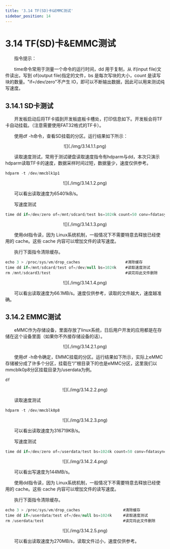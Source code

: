 ```yaml
---
title: '3.14 TF(SD)卡&EMMC测试'
sidebar_position: 14
---
```


# 3.14 TF(SD)卡&EMMC测试

&emsp;&emsp;指令提示：

&emsp;&emsp;time命令常用于测量一个命令的运行时间，dd 用于复制，从 if(input file)文件读出，写到 of(output file)指定的文件，bs 是每次写块的大小，count 是读写块的数量。"if=/dev/zero"不产生 IO，即可以不断输出数据，因此可以用来测试纯写速度。

## 3.14.1 SD卡测试

&emsp;&emsp;开发板启动后将TF卡插到开发板底板卡槽处，打印信息如下。开发板会将TF卡自动挂载。（注意需要使用FAT32格式的TF卡）。

&emsp;&emsp;使用df -h命令，查看SD挂载的分区。运行结果如下所示：


<center>
![](./img/3.14.1.1.png)
</center>

&emsp;&emsp;读取速度测试，常用于测试硬盘读取速度指令有hdparm与dd，本次只演示hdparm读取TF卡的速度，数据采样时间过短，数据量少，速度仅供参考。

```c#
hdparm -t /dev/mmcblk1p1
```

<center>
![](./img/3.14.1.2.png)
</center>

&emsp;&emsp;可以看出读取速度为65401kB/s。

&emsp;&emsp;写速度测试

```c#
time dd if=/dev/zero of=/mnt/sdcard/test bs=1024k count=50 conv=fdatasync 
```

<center>
![](./img/3.14.1.3.png)
</center>

&emsp;&emsp;使用dd指令读，因为 Linux系统机制，一般情况下不需要特意去释放已经使用的 cache。这些 cache 内容可以增加文件的读写速度。

&emsp;&emsp;执行下面指令清除缓存。

```c#
echo 3 > /proc/sys/vm/drop_caches                    #清除缓存
time dd if=/mnt/sdcard/test of=/dev/null bs=1024k    #读取速度测试
rm /mnt/sdcard3/test                                 #读完将此文件删除
```

<center>
![](./img/3.14.1.4.png)
</center>

&emsp;&emsp;可以看出读取速度为66.1MB/s。速度仅供参考，读取的文件越大，速度越准确。

## 3.14.2 EMMC测试

&emsp;&emsp;eMMC作为存储设备，里面存放了linux系统，日后用户开发的应用都是在存储在这个设备里面（如果你不外接存储设备的话）。

<center>
![](./img/3.14.2.1.png)
</center>

&emsp;&emsp;使用df -h命令确定，EMMC挂载的分区。运行结果如下所示，实际上eMMC存储被分成了许多个分区，挂载在“/”根目录下的也是eMMC分区，这里我们以mmcblk0p8分区挂载目录为/userdata为例。

```c#
df
```

<center>
![](./img/3.14.2.2.png)
</center>

&emsp;&emsp;读取速度测试

```c#
hdparm -t /dev/mmcblk0p8
```

<center>
![](./img/3.14.2.3.png)
</center>

&emsp;&emsp;可以看出读取速度为316719KB/s。

&emsp;&emsp;写速度测试

```c#
time dd if=/dev/zero of=/userdata/test bs=1024k count=50 conv=fdatasync 
```

<center>
![](./img/3.14.2.4.png)
</center>

&emsp;&emsp;可以看出写速度为144MB/s。

&emsp;&emsp;使用dd指令读，因为 Linux系统机制，一般情况下不需要特意去释放已经使用的 cache。这些 cache 内容可以增加文件的读写速度。

&emsp;&emsp;执行下面指令清除缓存。

```c#
echo 3 > /proc/sys/vm/drop_caches                   #清除缓存
time dd if=/userdata/test of=/dev/null bs=1024k     #读取速度测试
rm /userdata/test                                   #读完将此文件删除
```

<center>
![](./img/3.14.2.5.png)
</center>

&emsp;&emsp;可以看出读取速度为270MB/s，读取文件过小，速度仅供参考。





